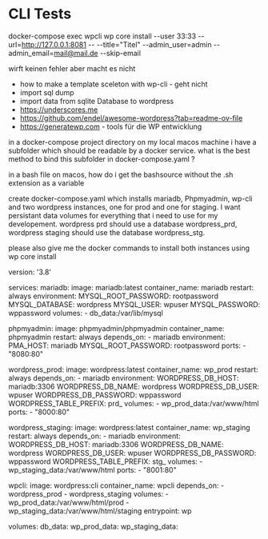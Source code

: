 # CLI Tests

 docker-compose exec wpcli wp core install --user 33:33 --url=http://127.0.0.1:8081 -- --title="Titel" --admin_user=admin --admin_email=mail@mail.de --skip-email

 wirft keinen fehler aber macht es nicht



- how to make a template sceleton with wp-cli - geht nicht
- import sql dump
- import data from sqlite Database to wordpress 
- https://underscores.me
- https://github.com/endel/awesome-wordpress?tab=readme-ov-file
- https://generatewp.com - tools für die WP entwicklung

in a docker-compose project directory on my local macos machine i have a subfolder which should be readable by a docker service. what is the best method to bind this subfolder in docker-compose.yaml ?

in a bash file on macos, how do i get the bashsource without the .sh extension as a variable

create docker-compose.yaml which installs mariadb, Phpmyadmin, wp-cli and two wordpress instances, one for prod and one for staging.
I want persistant data volumes for everything that i need to use for my developement. wordpress prd should use a database wordpress_prd, wordpress staging should use the database wordpress_stg.

please also give me the docker commands to install both instances using wp core install


version: '3.8'

services:
  mariadb:
    image: mariadb:latest
    container_name: mariadb
    restart: always
    environment:
      MYSQL_ROOT_PASSWORD: rootpassword
      MYSQL_DATABASE: wordpress
      MYSQL_USER: wpuser
      MYSQL_PASSWORD: wppassword
    volumes:
      - db_data:/var/lib/mysql

  phpmyadmin:
    image: phpmyadmin/phpmyadmin
    container_name: phpmyadmin
    restart: always
    depends_on:
      - mariadb
    environment:
      PMA_HOST: mariadb
      MYSQL_ROOT_PASSWORD: rootpassword
    ports:
      - "8080:80"

  wordpress_prod:
    image: wordpress:latest
    container_name: wp_prod
    restart: always
    depends_on:
      - mariadb
    environment:
      WORDPRESS_DB_HOST: mariadb:3306
      WORDPRESS_DB_NAME: wordpress
      WORDPRESS_DB_USER: wpuser
      WORDPRESS_DB_PASSWORD: wppassword
      WORDPRESS_TABLE_PREFIX: prd_
    volumes:
      - wp_prod_data:/var/www/html
    ports:
      - "8000:80"

  wordpress_staging:
    image: wordpress:latest
    container_name: wp_staging
    restart: always
    depends_on:
      - mariadb
    environment:
      WORDPRESS_DB_HOST: mariadb:3306
      WORDPRESS_DB_NAME: wordpress
      WORDPRESS_DB_USER: wpuser
      WORDPRESS_DB_PASSWORD: wppassword
      WORDPRESS_TABLE_PREFIX: stg_
    volumes:
      - wp_staging_data:/var/www/html
    ports:
      - "8001:80"

  wpcli:
    image: wordpress:cli
    container_name: wpcli
    depends_on:
      - wordpress_prod
      - wordpress_staging
    volumes:
      - wp_prod_data:/var/www/html/prod
      - wp_staging_data:/var/www/html/staging
    entrypoint: wp

volumes:
  db_data:
  wp_prod_data:
  wp_staging_data:

